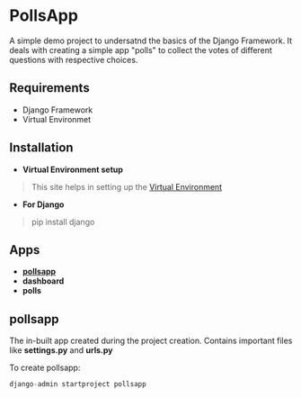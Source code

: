 # PollsApp
A simple demo project to undersatnd the basics of the Django Framework. It deals with creating a simple app "polls" to collect the votes of different questions with respective choices.
## Requirements
- Django Framework
- Virtual Environmet
## Installation
- **Virtual Environment setup**
> This site helps in setting up the [Virtual Environment](https://www.geeksforgeeks.org/creating-python-virtual-environment-windows-linux/)
- **For Django**
> pip install django
## Apps
- **[pollsapp](https://github.com/srinivas175/pollsapp/blob/master/README.md#pollsapp-1)**
- **dashboard**
- **polls**
## pollsapp
The in-built app created during the project creation. Contains important files like **settings.py** and **urls.py** 

To create pollsapp:
```python
django-admin startproject pollsapp
```
